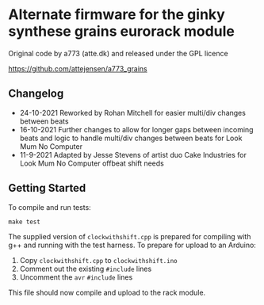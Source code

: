 # Alternate firmware for the ginky synthese grains eurorack module

Original code by a773 (atte.dk) and released under the GPL licence

https://github.com/attejensen/a773_grains


## Changelog

- 24-10-2021 Reworked by Rohan Mitchell for easier multi/div changes between beats
- 16-10-2021 Further changes to allow for longer gaps between incoming beats and logic to handle multi/div changes between beats for Look Mum No Computer
- 11-9-2021 Adapted by Jesse Stevens of artist duo Cake Industries for Look Mum No Computer offbeat shift needs


## Getting Started

To compile and run tests:
```
make test
```

The supplied version of `clockwithshift.cpp` is prepared for compiling with g++ and running with the test
harness. To prepare for upload to an Arduino:

1. Copy `clockwithshift.cpp` to `clockwithshift.ino`
2. Comment out the existing `#include` lines
3. Uncomment the `avr` `#include` lines

This file should now compile and upload to the rack module.
